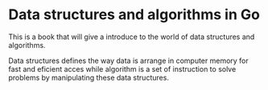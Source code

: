 # Data structures and algorithms in Go

This is a book that will give a introduce to the world of data structures and algorithms.

Data structures defines the way data is arrange in computer memory for fast and eficient acces while algorithm is a set of instruction to solve problems by manipulating these data structures.